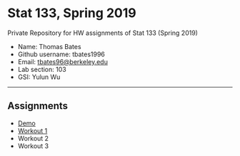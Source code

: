 # Stat 133, Spring 2019

Private Repository for HW assignments of Stat 133 (Spring 2019)

- Name: Thomas Bates 
- Github username: tbates1996
- Email: tbates96@berkeley.edu
- Lab section: 103
- GSI: Yulun Wu

-----

## Assignments

- [Demo](demo)
- [Workout 1](workout1)
- Workout 2
- Workout 3


